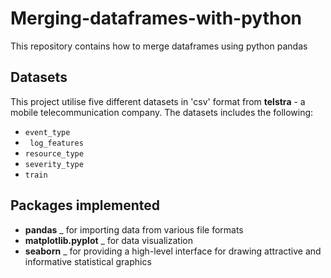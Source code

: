 # Merging-dataframes-with-python
This repository contains how to merge dataframes using python pandas

## Datasets
This project utilise five different datasets in 'csv' format from **telstra** - a mobile telecommunication company.
The datasets includes the following:
* `event_type` 
* ` log_features` 
* `resource_type`
* `severity_type`
* `train`

## Packages implemented
* **pandas** _ for importing data from various file formats
* **matplotlib.pyplot** _ for data visualization
* **seaborn** _ for providing a high-level interface for drawing attractive and informative statistical graphics
